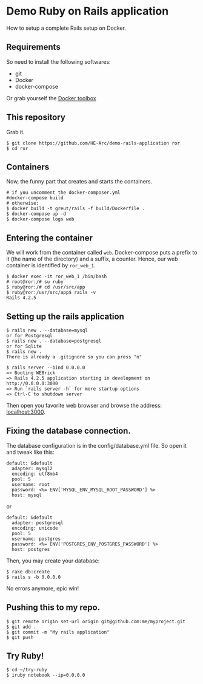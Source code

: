 # Demo Ruby on Rails application

How to setup a complete Rails setup on Docker.

## Requirements

So need to install the following softwares:

 * git
 * Docker
 * docker-compose

Or grab yourself the [Docker toolbox](https://www.docker.com/docker-toolbox)

## This repository

Grab it.

    $ git clone https://github.com/HE-Arc/demo-rails-application ror
    $ cd ror

## Containers

Now, the funny part that creates and starts the containers.

    # if you uncomment the docker-composer.yml
    #docker-compose build
    # otherwise:
    $ docker build -t greut/rails -f build/Dockerfile .
    $ docker-compose up -d
    $ docker-compose logs web

## Entering the container

We will work from the container called `web`. Docker-compose puts a prefix
to it (the name of the directory) and a suffix, a counter. Hence, our web
container is identified by `ror_web_1`.

    $ docker exec -it ror_web_1 /bin/bash
    # root@ror:/# su ruby
    $ ruby@ror:/# cd /usr/src/app
    $ ruby@ror:/usr/src/app$ rails -v
    Rails 4.2.5


## Setting up the rails application

    $ rails new . --database=mysql
    or for Postgresql
    $ rails new . --database=postgresql
    or for Sqlite
    $ rails new .
    There is already a .gitignore so you can press "n"

    $ rails server --bind 0.0.0.0
    => Booting WEBrick
    => Rails 4.2.5 application starting in development on http://0.0.0.0:3000
    => Run `rails server -h` for more startup options
    => Ctrl-C to shutdown server

Then open you favorite web browser and browse the address:
[localhost:3000](http://localhost:3000).

## Fixing the database connection.

The database configuration is in the config/database.yml file. So open it and
tweak like this:

    default: &default
      adapter: mysql2
      encoding: utf8mb4
      pool: 5
      username: root
      password: <%= ENV['MYSQL_ENV_MYSQL_ROOT_PASSWORD'] %>
      host: mysql

or

    default: &default
      adapter: postgresql
      encoding: unicode
      pool: 5
      username: postgres
      password: <%= ENV['POSTGRES_ENV_POSTGRES_PASSWORD'] %>
      host: postgres

Then, you may create your database:

    $ rake db:create
    $ rails s -b 0.0.0.0

No errors anymore, epic win!

## Pushing this to my repo.

    $ git remote origin set-url origin git@github.com:me/myproject.git
    $ git add .
    $ git commit -m "My rails application"
    $ git push

## Try Ruby!

    $ cd ~/try-ruby
    $ iruby notebook --ip=0.0.0.0
